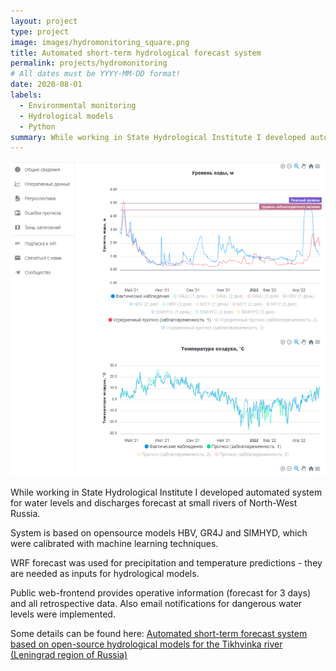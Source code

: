 ```yaml
---
layout: project
type: project
image: images/hydromonitoring_square.png
title: Automated short-term hydrological forecast system
permalink: projects/hydromonitoring
# All dates must be YYYY-MM-DD format!
date: 2020-08-01
labels:
  - Environmental monitoring
  - Hydrological models
  - Python
summary: While working in State Hydrological Institute I developed automated system for water levels and discharges forecast at small rivers of North-West Russia.
---
```


<img class="ui medium right floated rounded image" src="../images/hydromonitoring_square.png">

While working in State Hydrological Institute I developed automated system for water levels and discharges forecast at small rivers of North-West Russia.

System is based on opensource models HBV, GR4J and SIMHYD, which were calibrated with machine learning techniques.

WRF forecast was used for precipitation and temperature predictions - they are needed as inputs for hydrological models. 

Public web-frontend provides operative information (forecast for 3 days) and all retrospective data. Also email notifications for dangerous water levels were implemented. 

Some details can be found here: [Automated short-term forecast system based on open-source hydrological models for the Tikhvinka river (Leningrad region of Russia)](https://www.e3s-conferences.org/articles/e3sconf/abs/2020/23/e3sconf_vc2020_02002/e3sconf_vc2020_02002.html)